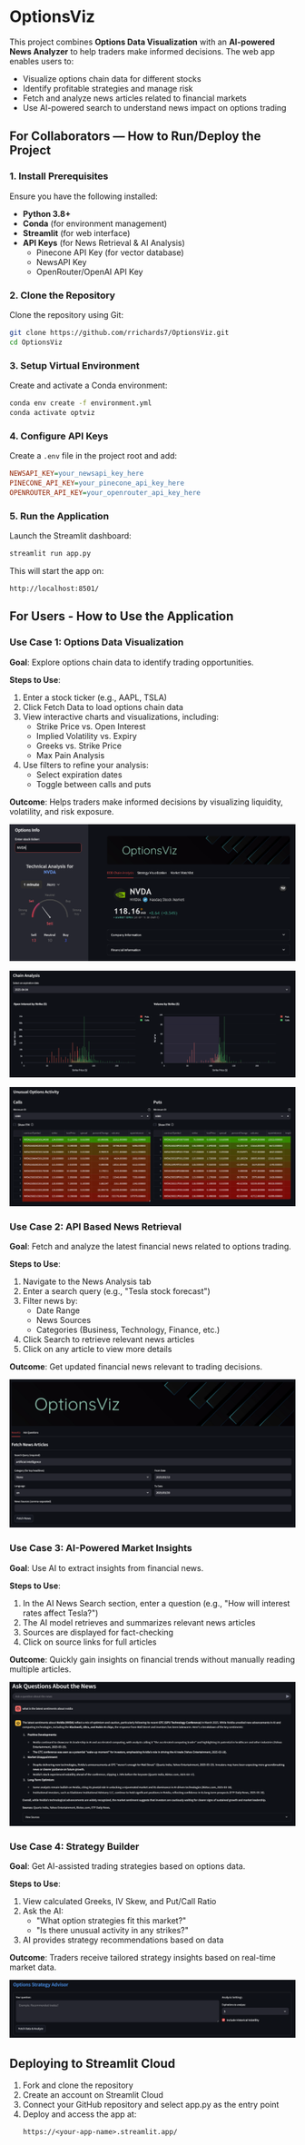 # OptionsViz

This project combines **Options Data Visualization** with an **AI-powered News Analyzer** to help traders make informed decisions. The web app enables users to:
- Visualize options chain data for different stocks
- Identify profitable strategies and manage risk
- Fetch and analyze news articles related to financial markets
- Use AI-powered search to understand news impact on options trading

## For Collaborators — How to Run/Deploy the Project

### 1. Install Prerequisites

Ensure you have the following installed:
- **Python 3.8+**
- **Conda** (for environment management)
- **Streamlit** (for web interface)
- **API Keys** (for News Retrieval & AI Analysis)
  - Pinecone API Key (for vector database)
  - NewsAPI Key
  - OpenRouter/OpenAI API Key

### 2. Clone the Repository

Clone the repository using Git:

```bash
git clone https://github.com/rrichards7/OptionsViz.git
cd OptionsViz
```

### 3. Setup Virtual Environment

Create and activate a Conda environment:

```bash
conda env create -f environment.yml
conda activate optviz
```

### 4. Configure API Keys

Create a `.env` file in the project root and add:

```ini
NEWSAPI_KEY=your_newsapi_key_here
PINECONE_API_KEY=your_pinecone_api_key_here
OPENROUTER_API_KEY=your_openrouter_api_key_here
```

### 5. Run the Application

Launch the Streamlit dashboard:

```bash
streamlit run app.py
```

This will start the app on:

```
http://localhost:8501/
```


## For Users - How to Use the Application

### Use Case 1: Options Data Visualization

**Goal**: Explore options chain data to identify trading opportunities.

**Steps to Use**:

1. Enter a stock ticker (e.g., AAPL, TSLA)
2. Click Fetch Data to load options chain data
3. View interactive charts and visualizations, including:
   - Strike Price vs. Open Interest
   - Implied Volatility vs. Expiry
   - Greeks vs. Strike Price
   - Max Pain Analysis
4. Use filters to refine your analysis:
   - Select expiration dates
   - Toggle between calls and puts

**Outcome**: Helps traders make informed decisions by visualizing liquidity, volatility, and risk exposure.

![](diagrams/Ticker-image.png)

![](diagrams/Chain-analysis.png)

![](diagrams/Unusual-options-activity.png)


### Use Case 2: API Based News Retrieval

**Goal**: Fetch and analyze the latest financial news related to options trading.

**Steps to Use**:

1. Navigate to the News Analysis tab
2. Enter a search query (e.g., "Tesla stock forecast")
3. Filter news by:
   - Date Range
   - News Sources
   - Categories (Business, Technology, Finance, etc.)
4. Click Search to retrieve relevant news articles
5. Click on any article to view more details

**Outcome**: Get updated financial news relevant to trading decisions.

![](diagrams/News-Retriever.png)


### Use Case 3: AI-Powered Market Insights

**Goal**: Use AI to extract insights from financial news.

**Steps to Use**:

1. In the AI News Search section, enter a question (e.g., "How will interest rates affect Tesla?")
2. The AI model retrieves and summarizes relevant news articles
3. Sources are displayed for fact-checking
4. Click on source links for full articles

**Outcome**: Quickly gain insights on financial trends without manually reading multiple articles.

![](diagrams/News-Analyzer-AI.png)

### Use Case 4: Strategy Builder

**Goal**: Get AI-assisted trading strategies based on options data.

**Steps to Use**:

1. View calculated Greeks, IV Skew, and Put/Call Ratio
2. Ask the AI:
   - "What option strategies fit this market?"
   - "Is there unusual activity in any strikes?"
3. AI provides strategy recommendations based on data

**Outcome**: Traders receive tailored strategy insights based on real-time market data.

![](diagrams/Options-strategy-advisor.png)


## Deploying to Streamlit Cloud

1. Fork and clone the repository
2. Create an account on Streamlit Cloud
3. Connect your GitHub repository and select app.py as the entry point
4. Deploy and access the app at:
   ```
   https://<your-app-name>.streamlit.app/
   ```